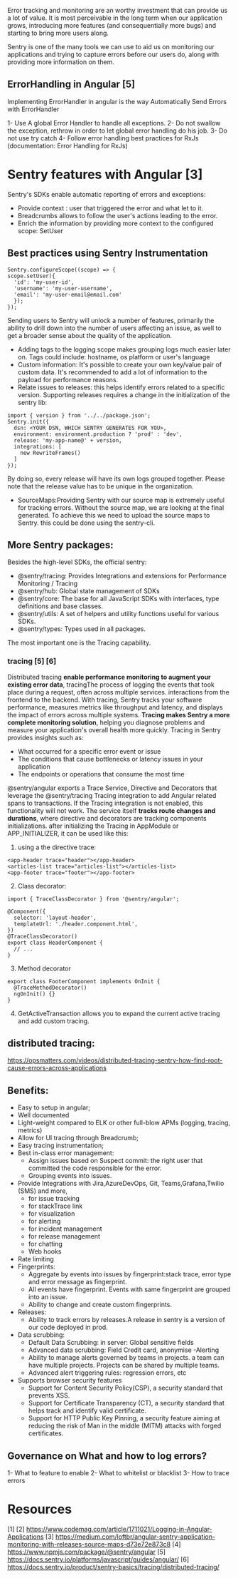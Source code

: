 Error tracking and monitoring are an worthy investment that can provide us a lot of value. It is most perceivable in the long term when our application grows, introducing more features (and consequentially more bugs) and starting to bring more users along.

Sentry is one of the many tools we can use to aid us on monitoring our applications and trying to capture errors before our users do, along with providing more information on them.

## ErrorHandling in Angular [5]
Implementing ErrorHandler in angular is the way
Automatically Send Errors with ErrorHandler

1- Use A global Error Handler to handle all exceptions.
2- Do not swallow the exception, rethrow in order to let global error handling do his job.
3- Do not use try catch
4- Follow error handling best practices for RxJs (documentation: Error Handling for RxJs)


# Sentry features with Angular [3]
Sentry's SDKs enable automatic reporting of errors and exceptions:

- Provide context : user that triggered the error and what let to it.
- Breadcrumbs allows to follow the user's actions leading to the error.
- Enrich the information by providing more context to the configured scope: SetUser


## Best practices using Sentry Instrumentation
  ```
  Sentry.configureScope((scope) => {
  scope.setUser({
    'id': 'my-user-id',
    'username': 'my-user-username',
    'email': 'my-user-email@email.com'
    });
  });
  ```
  Sending users to Sentry will unlock a number of features, primarily the ability to drill down into the number of users affecting an issue, as well to get a broader sense about the quality of the application.

- Adding tags to the logging scope makes grouping logs much easier later on. Tags could include: hostname, os platform or user's language
- Custom information: It's possible to create your own key/value pair of custom data. It's recommended to add a lot of information to the payload for performance reasons.
- Relate issues to releases: this helps identify errors related to a specific version. Supporting releases requires a change in the initialization of the sentry lib:

```
import { version } from '../../package.json';
Sentry.init({
  dsn: <YOUR DSN, WHICH SENTRY GENERATES FOR YOU>,
  environment: environment.production ? 'prod' : 'dev',
  release: 'my-app-name@' + version,
  integrations: [
    new RewriteFrames()
  ]
});
```

By doing so, every release will have its own logs grouped together. Please note that the release value has to be unique in the organization.

- SourceMaps:Providing Sentry with our source map is extremely useful for tracking errors. Without the source map, we are looking at the final generated.
To achieve this we need to upload the source maps to Sentry. this could be done using the sentry-cli.


## More Sentry packages:
Besides the high-level SDKs, the official sentry:

- @sentry/tracing: Provides Integrations and extensions for Performance Monitoring / Tracing
- @sentry/hub: Global state management of SDKs
- @sentry/core: The base for all JavaScript SDKs with interfaces, type definitions and base classes.
- @sentry/utils: A set of helpers and utility functions useful for various SDKs.
- @sentry/types: Types used in all packages.

The most important one is the Tracing capability.

### tracing [5] [6]
Distributed tracing **enable performance monitoring to augment your existing error data**, tracingThe process of logging the events that took place during a request, often across multiple services. interactions from the frontend to the backend. With tracing, Sentry tracks your software performance, measures metrics like throughput and latency, and displays the impact of errors across multiple systems. **Tracing makes Sentry a more complete monitoring solution**, helping you diagnose problems and measure your application's overall health more quickly. Tracing in Sentry provides insights such as:

- What occurred for a specific error event or issue
- The conditions that cause bottlenecks or latency issues in your application
- The endpoints or operations that consume the most time

@sentry/angular exports a Trace Service, Directive and Decorators that leverage the @sentry/tracing Tracing integration to add Angular related spans to transactions. If the Tracing integration is not enabled, this functionality will not work. The service itself **tracks route changes and durations**, where directive and decorators are tracking components initializations. after initializing the Tracing in AppModule or APP_INITIALIZER, it can be used like this:
1. using a the directive trace:
```
<app-header trace="header"></app-header>
<articles-list trace="articles-list"></articles-list>
<app-footer trace="footer"></app-footer>
```
2. Class decorator:

```
import { TraceClassDecorator } from '@sentry/angular';

@Component({
  selector: 'layout-header',
  templateUrl: './header.component.html',
})
@TraceClassDecorator()
export class HeaderComponent {
  // ...
}
```
3. Method decorator
```
export class FooterComponent implements OnInit {
  @TraceMethodDecorator()
  ngOnInit() {}
}
```
4. GetActiveTransaction allows you to expand the current active tracing and add custom tracing.

## distributed tracing:
https://opsmatters.com/videos/distributed-tracing-sentry-how-find-root-cause-errors-across-applications
## Benefits:
- Easy to setup in angular;
- Well documented
- Light-weight compared to ELK or other full-blow APMs (logging, tracing, metrics)
- Allow for UI tracing through Breadcrumb;
- Easy tracing instrumentation;
- Best in-class error management: 
  * Assign issues based on Suspect commit: the right user that committed the code responsible for the error.
  * Grouping events into issues.
- Provide Integrations with Jira,AzureDevOps, Git, Teams,Grafana,Twilio (SMS) and more, 
  * for issue tracking
  * for stackTrace link
  * for visualization 
  * for alerting
  * for incident management
  * for release management
  * for chatting
  * Web hooks
- Rate limiting
- Fingerprints:
  * Aggregate by events into issues by fingerprint:stack trace, error type and error message as fingerprint.
  * All events have fingerprint. Events with same fingerprint are grouped into an issue.
  * Ability to change and create custom fingerprints.
- Releases:
  * Ability to track errors by releases.A release in sentry is a version of our code deployed in prod.
- Data scrubbing:
  * Default Data Scrubbing: in server: Global sensitive fields
  * Advanced data scrubbing: Field Credit card, anonymise
-Alerting
  * Ability to manage alerts governed by teams in projects. a team can have multiple projects. Projects can be shared by multiple teams.
  * Advanced alert triggering rules: regression errors, etc
- Supports browser security features
  * Support for Content Security Policy(CSP), a security standard that prevents XSS.
  * Support for Certificate Transparency (CT), a security standard that helps track and identify valid certificate.
  * Support for HTTP Public Key Pinning, a security feature aiming at reducing the risk of Man in the middle (MITM) attacks with forged certificates.


## Governance on What and how to log errors?
1- What to feature to enable
2- What to whitelist or blacklist
3- How to trace errors

# Resources
[1] 
[2] https://www.codemag.com/article/1711021/Logging-in-Angular-Applications
[3] https://medium.com/loftbr/angular-sentry-application-monitoring-with-releases-source-maps-d73e72e873c8
[4] https://www.npmjs.com/package/@sentry/angular
[5] https://docs.sentry.io/platforms/javascript/guides/angular/
[6] https://docs.sentry.io/product/sentry-basics/tracing/distributed-tracing/